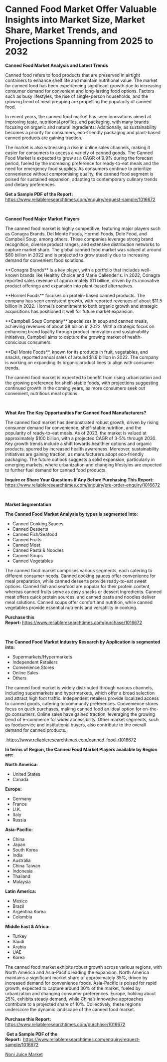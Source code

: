 <p><h1>Canned Food Market Offer Valuable Insights into Market Size, Market Share, Market Trends, and Projections Spanning from 2025 to 2032</h1></p><p><strong>Canned Food Market Analysis and Latest Trends</strong></p>
<p><p>Canned food refers to food products that are preserved in airtight containers to enhance shelf life and maintain nutritional value. The market for canned food has been experiencing significant growth due to increasing consumer demand for convenient and long-lasting food options. Factors such as busy lifestyles, the rise of single-person households, and the growing trend of meal prepping are propelling the popularity of canned food.</p><p>In recent years, the canned food market has seen innovations aimed at improving taste, nutritional profiles, and packaging, with many brands focusing on organic and natural ingredients. Additionally, as sustainability becomes a priority for consumers, eco-friendly packaging and plant-based canned products are gaining traction.</p><p>The market is also witnessing a rise in online sales channels, making it easier for consumers to access a variety of canned goods. The Canned Food Market is expected to grow at a CAGR of 9.9% during the forecast period, fueled by the increasing preference for ready-to-eat meals and the need for emergency food supplies. As consumers continue to prioritize convenience without compromising quality, the canned food segment is poised for sustained expansion, adapting to contemporary culinary trends and dietary preferences.</p></p>
<p><strong>Get a Sample PDF of the Report:&nbsp;</strong> <a href="https://www.reliableresearchtimes.com/enquiry/request-sample/1016672?utm_campaign=2240&utm_medium=2&utm_source=Github&utm_content=ia&utm_term=14022025&utm_id=canned-food">https://www.reliableresearchtimes.com/enquiry/request-sample/1016672</a></p>
<p>&nbsp;</p>
<p><strong>Canned Food Major Market Players</strong></p>
<p><p>The canned food market is highly competitive, featuring major players such as Conagra Brands, Del Monte Foods, Hormel Foods, Dole Food, and Campbell Soup, among others. These companies leverage strong brand recognition, diverse product ranges, and extensive distribution networks to capture market share. The global canned food market was valued at around $80 billion in 2022 and is projected to grow steadily due to increasing demand for convenient food solutions.</p><p>**Conagra Brands** is a key player, with a portfolio that includes well-known brands like Healthy Choice and Marie Callender's. In 2022, Conagra reported sales revenue of approximately $11 billion, driven by its innovative product offerings and expansion into plant-based alternatives.</p><p>**Hormel Foods** focuses on protein-based canned products. The company has seen consistent growth, with reported revenues of about $11.5 billion in 2022. Hormel’s commitment to both organic growth and strategic acquisitions has positioned it well for future market expansion.</p><p>**Campbell Soup Company** specializes in soup and canned meals, achieving revenues of about $8 billion in 2022. With a strategic focus on enhancing brand loyalty through product innovation and sustainability initiatives, Campbell aims to capture the growing market of health-conscious consumers.</p><p>**Del Monte Foods**, known for its products in fruit, vegetables, and snacks, reported annual sales of around $1.8 billion in 2022. The company is working on expanding its organic product lines to align with consumer trends.</p><p>The canned food market is expected to benefit from rising urbanization and the growing preference for shelf-stable foods, with projections suggesting continued growth in the coming years, as more consumers seek out convenient, nutritious meal options.</p></p>
<p>&nbsp;</p>
<p><strong>What Are The Key Opportunities For Canned Food Manufacturers?</strong></p>
<p><p>The canned food market has demonstrated robust growth, driven by rising consumer demand for convenience, shelf-stable nutrition, and the popularity of ready-to-eat meals. As of 2023, the market is valued at approximately $100 billion, with a projected CAGR of 3-5% through 2030. Key growth trends include a shift towards healthier options and organic products, spurred by increased health awareness. Moreover, sustainability initiatives are gaining traction, as manufacturers adopt eco-friendly packaging. The future outlook suggests a solid expansion, particularly in emerging markets, where urbanization and changing lifestyles are expected to further fuel demand for canned food products.</p></p>
<p><strong>Inquire or Share Your Questions If Any Before Purchasing This Report:</strong> <a href="https://www.reliableresearchtimes.com/enquiry/pre-order-enquiry/1016672?utm_campaign=2240&utm_medium=2&utm_source=Github&utm_content=ia&utm_term=14022025&utm_id=canned-food">https://www.reliableresearchtimes.com/enquiry/pre-order-enquiry/1016672</a></p>
<p>&nbsp;</p>
<p><strong>Market Segmentation</strong></p>
<p><strong>The Canned Food Market Analysis by types is segmented into:</strong></p>
<p><ul><li>Canned Cooking Sauces</li><li>Canned Desserts</li><li>Canned Fish/Seafood</li><li>Canned Fruits</li><li>Canned Meat</li><li>Canned Pasta & Noodles</li><li>Canned Soups</li><li>Canned Vegetables</li></ul></p>
<p><p>The canned food market comprises various segments, each catering to different consumer needs. Canned cooking sauces offer convenience for meal preparation, while canned desserts provide ready-to-eat sweet options. Canned fish and seafood are popular for their protein content, whereas canned fruits serve as easy snacks or dessert ingredients. Canned meat offers quick protein sources, and canned pasta and noodles deliver meal solutions. Canned soups offer comfort and nutrition, while canned vegetables provide essential nutrients and versatility in cooking.</p></p>
<p><strong>Purchase this Report:&nbsp;</strong><a href="https://www.reliableresearchtimes.com/purchase/1016672?utm_campaign=2240&utm_medium=2&utm_source=Github&utm_content=ia&utm_term=14022025&utm_id=canned-food">https://www.reliableresearchtimes.com/purchase/1016672</a></p>
<p>&nbsp;</p>
<p><strong>The Canned Food Market Industry Research by Application is segmented into:</strong></p>
<p><ul><li>Supermarkets/Hypermarkets</li><li>Independent Retailers</li><li>Convenience Stores</li><li>Online Sales</li><li>Others</li></ul></p>
<p><p>The canned food market is widely distributed through various channels, including supermarkets and hypermarkets, which offer a broad selection and attract high foot traffic. Independent retailers provide localized access to canned goods, catering to community preferences. Convenience stores focus on quick purchases, making canned food an ideal option for on-the-go consumers. Online sales have gained traction, leveraging the growing trend of e-commerce for wider accessibility. Other market segments, such as foodservice and institutional buyers, also contribute to the overall demand for canned products.</p></p>
<p><a href="https://www.reliableresearchtimes.com/canned-food-r1016672?utm_campaign=2240&utm_medium=2&utm_source=Github&utm_content=ia&utm_term=14022025&utm_id=canned-food">&nbsp;https://www.reliableresearchtimes.com/canned-food-r1016672</a></p>
<p><strong>In terms of Region, the Canned Food Market Players available by Region are:</strong></p>
<p>
    <p> <strong> North America: </strong>
        <ul>
            <li>United States</li>
            <li>Canada</li>
        </ul>
        </p> 
    <p> <strong> Europe: </strong>
        <ul>
            <li>Germany</li>
            <li>France</li>
            <li>U.K.</li>
            <li>Italy</li>
            <li>Russia</li>
        </ul>
        </p> 
    <p> <strong> Asia-Pacific: </strong>
        <ul>
            <li>China</li>
            <li>Japan</li>
            <li>South Korea</li>
            <li>India</li>
            <li>Australia</li>
            <li>China Taiwan</li>
            <li>Indonesia</li>
            <li>Thailand</li>
            <li>Malaysia</li>
        </ul>
        </p> 
    <p> <strong> Latin America: </strong>
        <ul>
            <li>Mexico</li>
            <li>Brazil</li>
            <li>Argentina Korea</li>
            <li>Colombia</li>
        </ul>
        </p> 
    <p> <strong> Middle East & Africa: </strong>
        <ul>
            <li>Turkey</li>
            <li>Saudi</li>
            <li>Arabia</li>
            <li>UAE</li>
            <li>Korea</li>
        </ul>
    </p>
    </p>
<p><p>The canned food market exhibits robust growth across various regions, with North America and Asia-Pacific leading the expansion. North America maintains a significant market share of approximately 35%, driven by increased demand for convenience foods. Asia-Pacific is poised for rapid growth, expected to capture around 30% of the market, fueled by urbanization and changing consumer preferences. Europe, holding about 25%, exhibits steady demand, while China’s innovative approaches contribute to a projected share of 10%. Collectively, these regions underscore the dynamic landscape of the canned food market.</p></p>
<p><strong>Purchase this Report: </strong><a href="https://www.reliableresearchtimes.com/purchase/1016672?utm_campaign=2240&utm_medium=2&utm_source=Github&utm_content=ia&utm_term=14022025&utm_id=canned-food">https://www.reliableresearchtimes.com/purchase/1016672</a></p>
<p>&nbsp;<strong>Get a Sample PDF of the Report:&nbsp;&nbsp;</strong><a href="https://www.reliableresearchtimes.com/enquiry/request-sample/1016672?utm_campaign=2240&utm_medium=2&utm_source=Github&utm_content=ia&utm_term=14022025&utm_id=canned-food">https://www.reliableresearchtimes.com/enquiry/request-sample/1016672</a></p>
<p><strong></strong></p>
<p><p><a href="https://github.com/stillsfloria19981/Market-Research-Report-List-1/blob/main/noni-juice-market.md?utm_campaign=2240&utm_medium=2&utm_source=Github&utm_content=ia&utm_term=14022025&utm_id=canned-food">Noni Juice Market</a></p></p>